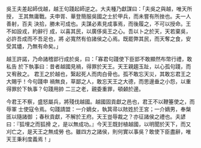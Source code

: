 吳王夫差起師伐越，越王句踐起師逆之。大夫種乃獻謀曰：「夫吳之與越，唯天所授，
王其無庸戰。夫申胥、華登簡服吳國之士於甲兵，而未嘗有所挫也。夫一人善射，百夫
決拾，勝未可成也。夫謀必素見成事焉，而後履之，不可以授命。王不如設戎，約辭行
成，以喜其民，以廣侈吳王之心。吾以卜之於天，天若棄吳，必許吾成而不吾足也，將
必寬然有伯諸侯之心焉。既罷弊其民，而天奪之食，安受其燼，乃無有命矣。」

越王許諾，乃命諸稽郢行成於吳，曰：「寡君句踐使下臣郢不敢顯然布幣行禮，敢私告
於下執事曰：昔者越國見禍，得罪於天王。天王親趨玉趾，以心孤句踐，而又宥赦之。
君王之於越也，繄起死人而肉白骨也。孤不敢忘天災，其敢忘君王之大賜乎！今句踐申
禍無良，草鄙之人，敢忘天王之大德，而思邊垂之小怨，以重得罪於下執事？句踐用帥
二三之老，親委重罪，頓顙於邊。

今君王不察，盛怒屬兵，將殘伐越國。越國固貢獻之邑也，君王不以鞭箠使之，而辱軍
士使寇令焉。句踐請盟：一介嫡女，執箕帚以賅姓於王宮；一介嫡男，奉槃匜以隨諸御
；春秋貢獻，不解於王府。天王豈辱裁之？亦征諸侯之禮也。夫諺曰：『狐埋之而狐搰
之，是以無成功。』今天王既封植越國，以明聞於天下，而又刈亡之，是天王之無成勞
也。雖四方之諸侯，則何實以事吳？敢使下臣盡辭，唯天王秉利度義焉！」

